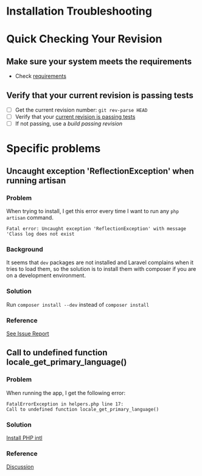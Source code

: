 # Installation Troubleshooting

# Quick Checking Your Revision

## Make sure your system meets the requirements

  - Check [requirements](INSTALLING.md#requirements)

## Verify that your current revision is passing tests

  - [ ] Get the current revision number: `git rev-parse HEAD`
  - [ ] Verify that your [current revision is passing tests](https://travis-ci.org/timegridio/timegrid/builds)
  - [ ] If not passing, use a *build passing revision*

# Specific problems

## Uncaught exception 'ReflectionException' when running artisan

### Problem

When trying to install, I get this error every time I want to run any `php artisan` command.

```
Fatal error: Uncaught exception 'ReflectionException' with message 'Class log does not exist
```

### Background

It seems that `dev` packages are not installed and Laravel complains when it tries to load them, so the solution is to
install them with composer if you are on a development environment.

### Solution

Run `composer install --dev` instead of `composer install`

### Reference

[See Issue Report](https://github.com/alariva/timegrid/issues/52)

## Call to undefined function locale_get_primary_language()

### Problem

When running the app, I get the following error:

```
FatalErrorException in helpers.php line 17:
Call to undefined function locale_get_primary_language()
```

### Solution

[Install PHP intl](http://php.net/manual/en/intl.installation.php)

### Reference

[Discussion](https://gitter.im/alariva/timegridDevelopment?at=56ab732a8fbaf4220afa165e)
